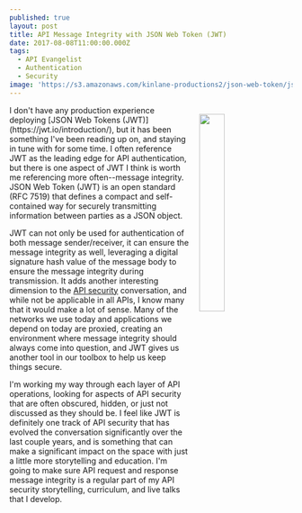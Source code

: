 ```yaml
---
published: true
layout: post
title: API Message Integrity with JSON Web Token (JWT)
date: 2017-08-08T11:00:00.000Z
tags:
  - API Evangelist
  - Authentication
  - Security
image: 'https://s3.amazonaws.com/kinlane-productions2/json-web-token/json-web-token.png'
---
```

<p><a href="https://jwt.io"><img src="https://s3.amazonaws.com/kinlane-productions2/json-web-token/json-web-token.png" align="right" width="30%" style="padding: 15px;" /></a></p>I don't have any production experience deploying [JSON Web Tokens (JWT)](https://jwt.io/introduction/), but it has been something I've been reading up on, and staying in tune with for some time. I often reference JWT as the leading edge for API authentication, but there is one aspect of JWT I think is worth me referencing more often--message integrity. JSON Web Token (JWT) is an open standard (RFC 7519) that defines a compact and self-contained way for securely transmitting information between parties as a JSON object.

JWT can not only be used for authentication of both message sender/receiver, it can ensure the message integrity as well, leveraging a digital signature hash value of the message body to ensure the message integrity during transmission. It adds another interesting dimension to the [API security](http://security.apievangelist.com) conversation, and while not be applicable in all APIs, I know many that it would make a lot of sense. Many of the networks we use today and applications we depend on today are proxied, creating an environment where message integrity should always come into question, and JWT gives us another tool in our toolbox to help us keep things secure.

I'm working my way through each layer of API operations, looking for aspects of API security that are often obscured, hidden, or just not discussed as they should be. I feel like JWT is definitely one track of API security that has evolved the conversation significantly over the last couple years, and is something that can make a significant impact on the space with just a little more storytelling and education. I'm going to make sure API request and response message integrity is a regular part of my API security storytelling, curriculum, and live talks that I develop.
